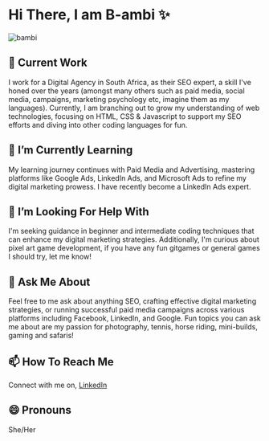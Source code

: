 <H1> Hi There, I am B-ambi ✨</H1>

![bambi](https://media3.giphy.com/media/v1.Y2lkPTc5MGI3NjExMHNha3pzaTIyNDJ0bGtvY2hjMjZ0NjUza2NhcTc0bWJ2OTM5cTU5YSZlcD12MV9pbnRlcm5hbF9naWZfYnlfaWQmY3Q9Zw/HWgx3EEyEvJcs/giphy.gif)

<h2>  👔 Current Work </h2>
I work for a Digital Agency in South Africa, as their SEO expert, a skill I've honed over the years (amongst many others such as paid media, social media, campaigns, marketing psychology etc, imagine them as my languages). Currently, I am branching out to grow my understanding of web technologies, focusing on HTML, CSS & Javascript to support my SEO efforts and diving into other coding languages for fun.

<h2> 🌱 I’m Currently Learning </h2>
My learning journey continues with Paid Media and Advertising, mastering platforms like Google Ads, LinkedIn Ads, and Microsoft Ads to refine my digital marketing prowess. I have recently become a LinkedIn Ads expert. 

<h2> 🤔 I’m Looking For Help With </h2>
I'm seeking guidance in beginner and intermediate coding techniques that can enhance my digital marketing strategies. Additionally, I'm curious about pixel art game development, if you have any fun gitgames or general games I should try, let me know! 

<h2> 💬 Ask Me About </h2>
Feel free to me ask about anything SEO, crafting effective digital marketing strategies, or running successful paid media campaigns across various platforms including Facebook, LinkedIn, and Google. Fun topics you can ask me about are my passion for photography, tennis, horse riding, mini-builds, gaming and safaris!

<h2> 📫 How To Reach Me </h2>
Connect with me on, <a href="https://www.linkedin.com/in/teagan-c/">LinkedIn</a>

<h2> 😄 Pronouns </h2>
She/Her
